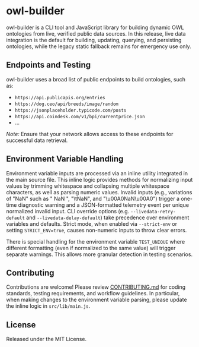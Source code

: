 # owl-builder

owl-builder is a CLI tool and JavaScript library for building dynamic OWL ontologies from live, verified public data sources. In this release, live data integration is the default for building, updating, querying, and persisting ontologies, while the legacy static fallback remains for emergency use only.

## Endpoints and Testing

owl-builder uses a broad list of public endpoints to build ontologies, such as:

- `https://api.publicapis.org/entries`
- `https://dog.ceo/api/breeds/image/random`
- `https://jsonplaceholder.typicode.com/posts`
- `https://api.coindesk.com/v1/bpi/currentprice.json`
- ...

_Note:_ Ensure that your network allows access to these endpoints for successful data retrieval.

## Environment Variable Handling

Environment variable inputs are processed via an inline utility integrated in the main source file. This inline logic provides methods for normalizing input values by trimming whitespace and collapsing multiple whitespace characters, as well as parsing numeric values. Invalid inputs (e.g., variations of "NaN" such as " NaN ", "\tNaN", and "\u00A0NaN\u00A0") trigger a one-time diagnostic warning and a JSON-formatted telemetry event per unique normalized invalid input. CLI override options (e.g. `--livedata-retry-default` and `--livedata-delay-default`) take precedence over environment variables and defaults. Strict mode, when enabled via `--strict-env` or setting `STRICT_ENV=true`, causes non-numeric inputs to throw clear errors.

There is special handling for the environment variable `TEST_UNIQUE` where different formatting (even if normalized to the same value) will trigger separate warnings. This allows more granular detection in testing scenarios.

## Contributing

Contributions are welcome! Please review [CONTRIBUTING.md](CONTRIBUTING.md) for coding standards, testing requirements, and workflow guidelines. In particular, when making changes to the environment variable parsing, please update the inline logic in `src/lib/main.js`.

## License

Released under the MIT License.
